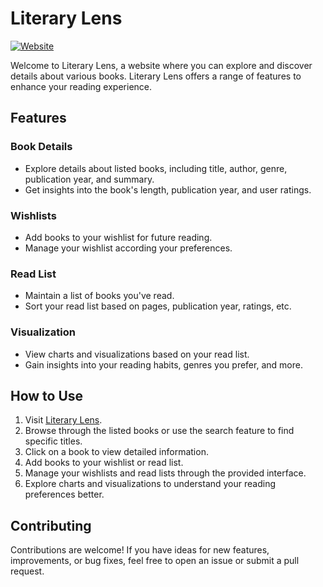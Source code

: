 # Literary Lens

[![Website](https://img.shields.io/website?url=https%3A%2F%2Fliterary-lens.vercel.app%2F)](https://literary-lens.vercel.app/)

Welcome to Literary Lens, a website where you can explore and discover details about various books. Literary Lens offers a range of features to enhance your reading experience.

## Features

### Book Details
- Explore details about listed books, including title, author, genre, publication year, and summary.
- Get insights into the book's length, publication year, and user ratings.

### Wishlists
- Add books to your wishlist for future reading.
- Manage your wishlist according your preferences.

### Read List
- Maintain a list of books you've read.
- Sort your read list based on pages, publication year, ratings, etc.

### Visualization
- View charts and visualizations based on your read list.
- Gain insights into your reading habits, genres you prefer, and more.

## How to Use
1. Visit [Literary Lens](https://literary-lens.vercel.app/).
2. Browse through the listed books or use the search feature to find specific titles.
3. Click on a book to view detailed information.
4. Add books to your wishlist or read list.
5. Manage your wishlists and read lists through the provided interface.
6. Explore charts and visualizations to understand your reading preferences better.

## Contributing
Contributions are welcome! If you have ideas for new features, improvements, or bug fixes, feel free to open an issue or submit a pull request.

